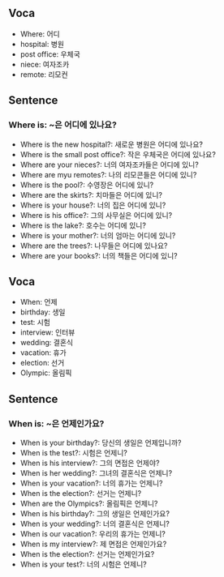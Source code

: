 ## Voca
- Where: 어디
- hospital: 병원
- post office: 우체국
- niece: 여자조카
- remote: 리모컨

## Sentence
### Where is: ~은 어디에 있나요?
- Where is the new hospital?: 새로운 병원은 어디에 있나요?
- Where is the small post office?: 작은 우체국은 어디에 있나요?
- Where are your nieces?: 너의 여자조카들은 어디에 있니?
- Where are myu remotes?: 나의 리모콘들은 어디에 있니?
- Where is the pool?: 수영장은 어디에 있니?
- Where are the skirts?: 치마들은 어디에 있니?
- Where is your house?: 너의 집은 어디에 있니?
- Where is his office?: 그의 사무실은 어디에 있니?
- Where is the lake?: 호수는 어디에 있니?
- Where is your mother?: 너의 엄마는 어디에 있니?
- Where are the trees?: 나무들은 어디에 있나요?
- Where are your books?: 너의 책들은 어디에 있니?

## Voca
- When: 언제
- birthday: 생일
- test: 시험
- interview: 인터뷰
- wedding: 결혼식
- vacation: 휴가
- election: 선거
- Olympic: 올림픽

## Sentence
### When is: ~은 언제인가요?
- When is your birthday?: 당신의 생일은 언제입니까?
- When is the test?: 시험은 언제니?
- When is his interview?: 그의 면접은 언제야?
- When is her wedding?: 그녀의 결혼식은 언제니?
- When is your vacation?: 너의 휴가는 언제니?
- When is the election?: 선거는 언제니?
- When are the Olympics?: 올림픽은 언제니?
- When is his birthday?: 그의 생일은 언제인가요?
- When is your wedding?: 너의 결혼식은 언제니?
- When is our vacation?: 우리의 휴가는 언제니?
- When is my interview?: 제 면접은 언제인가요?
- When is the election?: 선거는 언제인가요?
- When is your test?: 너의 시험은 언제니?
